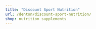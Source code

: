 ```yaml
---
title: "Discount Sport Nutrition"
url: /denton/discount-sport-nutrition/
shop: nutrition supplements
---
```

